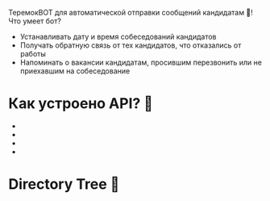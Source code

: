ТеремокBOT для автоматической отправки сообщений кандидатам :robot:!
Что умеет бот?
 - Устанавливать дату и время собеседований кандидатов
 - Получать обратную связь от тех кандидатов, что отказались от работы
 - Напоминать о вакансии кандидатам, просившим перезвонить или не приехавшим на собеседование

# Как устроено API? :thinking:
 - 
 - 
 - 
 - 

# Directory Tree :cactus:
```bash

